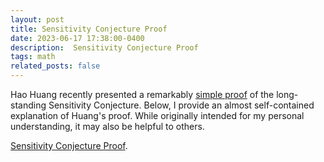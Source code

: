 ```yaml
---
layout: post
title: Sensitivity Conjecture Proof
date: 2023-06-17 17:38:00-0400
description:  Sensitivity Conjecture Proof
tags: math
related_posts: false
---
```


Hao Huang recently presented a remarkably [simple proof](https://annals.math.princeton.edu/2019/190-3/p06) of the long-standing Sensitivity Conjecture. Below, I provide an almost self-contained explanation of Huang's proof. While originally intended for my personal understanding, it may also be helpful to others.

[Sensitivity Conjecture Proof](../../../assets/pdf/writeups/SensConj.pdf).
